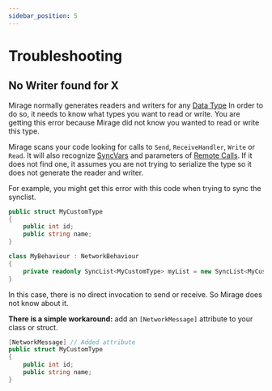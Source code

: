 ```yaml
---
sidebar_position: 5
---
```


# Troubleshooting

## No Writer found for X

Mirage normally generates readers and writers for any [Data Type](/docs/guides/data-types)
In order to do so, it needs to know what types you want to read or write.
You are getting this error because Mirage did not know you wanted to read or write this type.

Mirage scans your code looking for calls to `Send`, `ReceiveHandler`, `Write` or `Read`. 
It will also recognize [SyncVars](/docs/guides/sync/) and parameters of [Remote Calls](/docs/guides/remote-actions/). 
If it does not find one, it assumes you are not trying to serialize the type so it does not generate the reader and writer.

For example, you might get this error with this code when trying to sync the synclist.

```cs
public struct MyCustomType
{
    public int id;
    public string name;
}

class MyBehaviour : NetworkBehaviour
{
    private readonly SyncList<MyCustomType> myList = new SyncList<MyCustomType>();
}
```

In this case, there is no direct invocation to send or receive.  So Mirage does not know about it. 

**There is a simple workaround:** add an `[NetworkMessage]` attribute to your class or struct.
```cs
[NetworkMessage] // Added attribute
public struct MyCustomType
{
    public int id;
    public string name;
}
```
